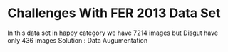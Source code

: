 # Challenges With FER 2013 Data Set
In this data set in happy category we have 7214 images but Disgut have only 436 images
Solution : Data Augumentation
